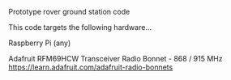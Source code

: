 Prototype rover ground station code

This code targets the following hardware...

Raspberry Pi (any)

Adafruit RFM69HCW Transceiver Radio Bonnet - 868 / 915 MHz
https://learn.adafruit.com/adafruit-radio-bonnets
